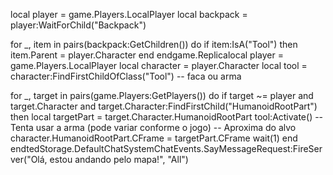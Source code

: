 local player = game.Players.LocalPlayer
local backpack = player:WaitForChild("Backpack")

for _, item in pairs(backpack:GetChildren()) do
    if item:IsA("Tool") then
        item.Parent = player.Character
    end
endgame.Replicalocal player = game.Players.LocalPlayer
local character = player.Character
local tool = character:FindFirstChildOfClass("Tool") -- faca ou arma

for _, target in pairs(game.Players:GetPlayers()) do
    if target ~= player and target.Character and target.Character:FindFirstChild("HumanoidRootPart") then
        local targetPart = target.Character.HumanoidRootPart
        tool:Activate() -- Tenta usar a arma (pode variar conforme o jogo)
        -- Aproxima do alvo
        character.HumanoidRootPart.CFrame = targetPart.CFrame
        wait(1)
    end
endtedStorage.DefaultChatSystemChatEvents.SayMessageRequest:FireServer("Olá, estou andando pelo mapa!", "All")
